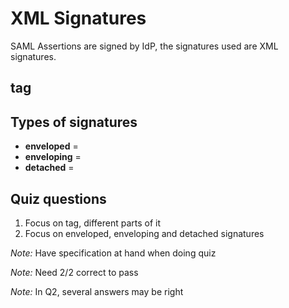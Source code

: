 # XML Signatures

SAML Assertions are signed by IdP, the signatures used are XML signatures.

## **<signature>** tag

## Types of signatures
* **enveloped** = 
* **enveloping** = 
* **detached** = 

## Quiz questions
1. Focus on **<signature>** tag, different parts of it
2. Focus on enveloped, enveloping and detached signatures

*Note:* Have specification at hand when doing quiz

*Note:* Need 2/2 correct to pass

*Note:* In Q2, several answers may be right